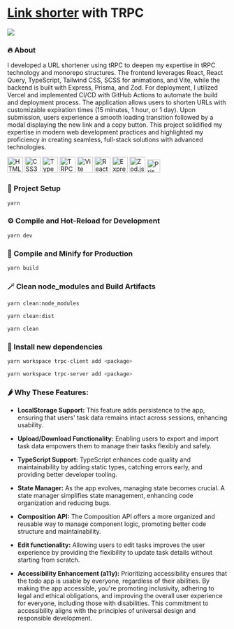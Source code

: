 # [Link shorter](https://trpc-linkshorter.vercel.app/) with TRPC

<a href="https://trpc-linkshorter.vercel.app/" target="_blank" rel="noreferrer"><img src="https://github.com/BogdanXoxl/trpc-linkshorter/blob/main/public/trpc-linkshorter-800.gif"></a>

### 🔥 About

<p>I developed a URL shortener using tRPC to deepen my expertise in tRPC technology and monorepo structures. The frontend leverages React, React Query, TypeScript, Tailwind CSS, SCSS for animations, and Vite, while the backend is built with Express, Prisma, and Zod. For deployment, I utilized Vercel and implemented CI/CD with GitHub Actions to automate the build and deployment process. The application allows users to shorten URLs with customizable expiration times (15 minutes, 1 hour, or 1 day). Upon submission, users experience a smooth loading transition followed by a modal displaying the new link and a copy button. This project solidified my expertise in modern web development practices and highlighted my proficiency in creating seamless, full-stack solutions with advanced technologies.</p>

<p align="left"> <a href="https://developer.mozilla.org/en-US/docs/Glossary/HTML5" target="_blank" rel="noreferrer"><img src="https://raw.githubusercontent.com/danielcranney/readme-generator/main/public/icons/skills/html5-colored.svg" width="36" height="36" alt="HTML5" /></a> <a href="https://www.w3.org/TR/CSS/#css" target="_blank" rel="noreferrer"><img src="https://raw.githubusercontent.com/danielcranney/readme-generator/main/public/icons/skills/css3-colored.svg" width="36" height="36" alt="CSS3" /></a> <a href="https://www.typescriptlang.org/" target="_blank" rel="noreferrer"><img src="https://raw.githubusercontent.com/danielcranney/readme-generator/main/public/icons/skills/typescript-colored.svg" width="36" height="36" alt="TypeScript" /></a> <a href="https://trpc.io/" target="_blank" rel="noreferrer"><img src="https://trpc.io/img/logo.svg" width="36" height="36" alt="TRPC"/></a> <a href="https://vitejs.dev/" target="_blank" rel="noreferrer"><img src="https://vitejs.dev/logo.svg" width="36" height="36" alt="Vite"/></a> <a href="https://tanstack.com/query/latest" target="_blank" rel="noreferrer"><img src="https://seeklogo.com/images/R/react-query-logo-1340EA4CE9-seeklogo.com.png" width="36" height="36" alt="React-Query"/></a> <a href="https://expressjs.com/" target="_blank" rel="noreferrer"><img src="https://raw.githubusercontent.com/danielcranney/readme-generator/main/public/icons/skills/express-colored.svg" width="36" height="36" alt="Express.js" /></a> <a href="https://zod.dev/" target="_blank" rel="noreferrer"><img src="https://zod.dev/logo.svg" height="36" alt="Zod.js" /></a> <a href="https://www.prisma.io/" target="_blank" rel="noreferrer"><img src="https://prismalens.vercel.app/header/logo-white.svg" height="30" alt="Prisma.js" /></a></p>

### 🔧 Project Setup

```sh
yarn
```

### ⚙️ Compile and Hot-Reload for Development

```sh
yarn dev
```

### 🔨 Compile and Minify for Production

```sh
yarn build
```

### 🪄 Clean node_modules and Build Artifacts

```sh
yarn clean:node_modules
```
```sh
yarn clean:dist
```
```sh
yarn clean
```

### 💌 Install new dependencies

```sh
yarn workspace trpc-client add <package>
```
```sh
yarn workspace trpc-server add <package>
```

### 🌶️ Why These Features:

* **LocalStorage Support:** This feature adds persistence to the app, ensuring that users' task data remains intact across sessions, enhancing usability.

* **Upload/Download Functionality:** Enabling users to export and import task data empowers them to manage their tasks flexibly and safely.

* **TypeScript Support:** TypeScript enhances code quality and maintainability by adding static types, catching errors early, and providing better developer tooling.

* **State Manager:** As the app evolves, managing state becomes crucial. A state manager simplifies state management, enhancing code organization and reducing bugs.

* **Composition API:** The Composition API offers a more organized and reusable way to manage component logic, promoting better code structure and maintainability.

* **Edit functionality:** Allowing users to edit tasks improves the user experience by providing the flexibility to update task details without starting from scratch.

* **Accessibility Enhancement (a11y):** Prioritizing accessibility ensures that the todo app is usable by everyone, regardless of their abilities. By making the app accessible, you're promoting inclusivity, adhering to legal and ethical obligations, and improving the overall user experience for everyone, including those with disabilities. This commitment to accessibility aligns with the principles of universal design and responsible development.

